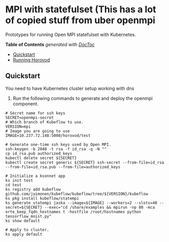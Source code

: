 # MPI with statefulset (This has a lot of copied stuff from uber openmpi

Prototypes for running Open MPI statefulset with Kubernetes.

<!-- START doctoc generated TOC please keep comment here to allow auto update -->
<!-- DON'T EDIT THIS SECTION, INSTEAD RE-RUN doctoc TO UPDATE -->
**Table of Contents**  *generated with [DocToc](https://github.com/thlorenz/doctoc)*

- [Quickstart](#quickstart)
- [Running Horovod](#running-horovod)

<!-- END doctoc generated TOC please keep comment here to allow auto update -->

## Quickstart

You need to have Kubernetes cluster setup working with dns

1. Run the following commands to generate and deploy the openmpi component.

```
# Secret name for ssh keys
SECRET=openmpi-secret
# Which branch of Kubeflow to use.
VERSION=mpi
# Image you are going to use
IMAGE=10.237.72.148:5000/horovod/test

# Generate one-time ssh keys used by Open MPI.
ssh-keygen -b 2048 -t rsa -f id_rsa -q -N ""
cp id_rsa.pub authorized_keys
kubectl delete secret ${SECRET}
kubectl create secret generic ${SECRET} ssh-secret --from-file=id_rsa --from-file=id_rsa.pub --from-file=authorized_keys

# Initialize a ksonnet app
ks init test
cd test
ks registry add kubeflow github.com/juimonen/kubeflow/kubeflow/tree/${VERSION}/kubeflow
ks pkg install kubeflow/statempi
ks generate statempi jaska --image=${IMAGE} --workers=2 --slots=40 --secret=${SECRET} --exec="cd /share/examples && mpirun -np 80 -mca orte_keep_fqdn_hostnames t -hostfile /root/hostnames python tensorflow_mnist.py"
ks show default

# Apply to cluster.
ks apply default
